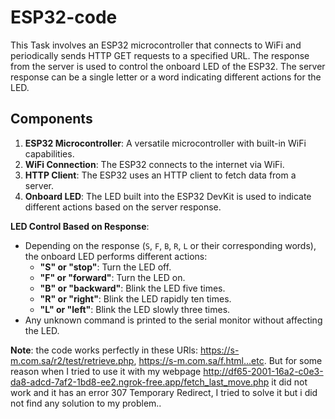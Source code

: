 # ESP32-code
This Task involves an ESP32 microcontroller that connects to WiFi and periodically sends HTTP GET requests to a specified URL. The response from the server is used to control the onboard LED of the ESP32. The server response can be a single letter or a word indicating different actions for the LED.

 ## Components
 
1. **ESP32 Microcontroller**: A versatile microcontroller with built-in WiFi capabilities.
2. **WiFi Connection**: The ESP32 connects to the internet via WiFi.
3. **HTTP Client**: The ESP32 uses an HTTP client to fetch data from a server.
4. **Onboard LED**: The LED built into the ESP32 DevKit is used to indicate different actions based on the server response.

**LED Control Based on Response**:
   - Depending on the response (`S`, `F`, `B`, `R`, `L` or their corresponding words), the onboard LED performs different actions:
     - **"S" or "stop"**: Turn the LED off.
     - **"F" or "forward"**: Turn the LED on.
     - **"B" or "backward"**: Blink the LED five times.
     - **"R" or "right"**: Blink the LED rapidly ten times.
     - **"L" or "left"**: Blink the LED slowly three times.
   - Any unknown command is printed to the serial monitor without affecting the LED.

**Note**:
the code works perfectly in these URls: https://s-m.com.sa/r2/test/retrieve.php, https://s-m.com.sa/f.html...etc. But for some reason when I tried to use it with my webpage http://df65-2001-16a2-c0e3-da8-adcd-7af2-1bd8-ee2.ngrok-free.app/fetch_last_move.php 
it did not work and it has an error 307 Temporary Redirect, I tried to solve it but i did not find any solution to my problem..
